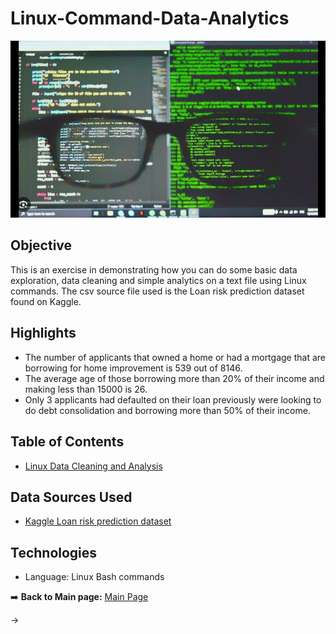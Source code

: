 # Linux-Command-Data-Analytics

![Linux Terminal Commands](https://github.com/danvuk567/Linux-Command-Data-Analytics/blob/main/images/linux_terminal_commands.jpg?raw=true)

## **Objective** ##

This is an exercise in demonstrating how you can do some basic data exploration, data cleaning and simple analytics on a text file using Linux commands. The csv source file used is the Loan risk prediction dataset found on Kaggle.

## **Highlights** ##

* The number of applicants that owned a home or had a mortgage that are borrowing for home improvement is 539 out of 8146.
* The average age of those borrowing more than 20% of their income and making less than 15000 is 26.
* Only 3 applicants had defaulted on their loan previously were looking to do debt consolidation and borrowing more than 50% of their income.

## **Table of Contents** ##

* [Linux Data Cleaning and Analysis](https://github.com/danvuk567/Linux-Command-Data-Analytics/blob/main/Linux-Data-Cleaning-and-Analysis)
  
## **Data Sources Used** ##

* [Kaggle Loan risk prediction dataset](https://www.kaggle.com/datasets/ganjerlawrence/loan-risk-prediction-dataset)
  
## **Technologies** ##

* Language: Linux Bash commands

:arrow_right: **Back to Main page:** [Main Page](https://github.com/danvuk567)

&rarr;



